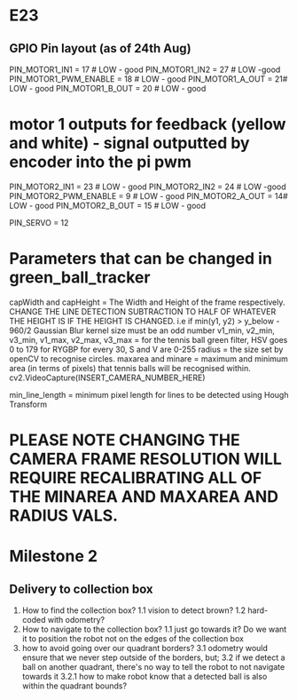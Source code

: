 # E23

## GPIO Pin layout (as of 24th Aug)
PIN_MOTOR1_IN1 = 17 # LOW - good
PIN_MOTOR1_IN2 = 27 # LOW -good 
PIN_MOTOR1_PWM_ENABLE = 18 # LOW - good 
PIN_MOTOR1_A_OUT = 21# LOW - good 
PIN_MOTOR1_B_OUT = 20 # LOW - good

# motor 1 outputs for feedback (yellow and white) - signal outputted by encoder into the pi pwm 
PIN_MOTOR2_IN1 = 23 # LOW - good
PIN_MOTOR2_IN2 = 24 # LOW -good 
PIN_MOTOR2_PWM_ENABLE = 9 # LOW - good 
PIN_MOTOR2_A_OUT = 14# LOW - good 
PIN_MOTOR2_B_OUT = 15 # LOW - good

PIN_SERVO = 12

# Parameters that can be changed in green_ball_tracker
capWidth and capHeight = The Width and Height of the frame respectively. CHANGE THE LINE DETECTION SUBTRACTION TO HALF OF WHATEVER THE HEIGHT IS IF THE HEIGHT IS CHANGED. 
i.e if min(y1, y2) > y_below - 960/2
Gaussian Blur kernel size must be an odd number
v1_min, v2_min, v3_min, v1_max, v2_max, v3_max = for the tennis ball green filter, HSV goes 0 to 179 for RYGBP for every 30, S and V are 0-255
radius = the size set by openCV to recognise circles.
maxarea and minare = maximum and minimum area (in terms of pixels) that tennis balls will be recognised within.
cv2.VideoCapture(INSERT_CAMERA_NUMBER_HERE)

min_line_length = minimum pixel length for lines to be detected using Hough Transform

# PLEASE NOTE CHANGING THE CAMERA FRAME RESOLUTION WILL REQUIRE RECALIBRATING ALL OF THE MINAREA AND MAXAREA AND RADIUS VALS.

# Milestone 2
## Delivery to collection box
1. How to find the collection box?
    1.1 vision to detect brown? 
    1.2 hard-coded with odometry?
2. How to navigate to the collection box?
    1.1 just go towards it? Do we want it to position the robot not on the edges of the collection box 
3. how to avoid going over our quadrant borders? 
    3.1 odometry would ensure that we never step outside of the borders, but;
    3.2 if we detect a ball on another quadrant, there's no way to tell the robot to not navigate towards it 
        3.2.1 how to make robot know that a detected ball is also within the quadrant bounds?
